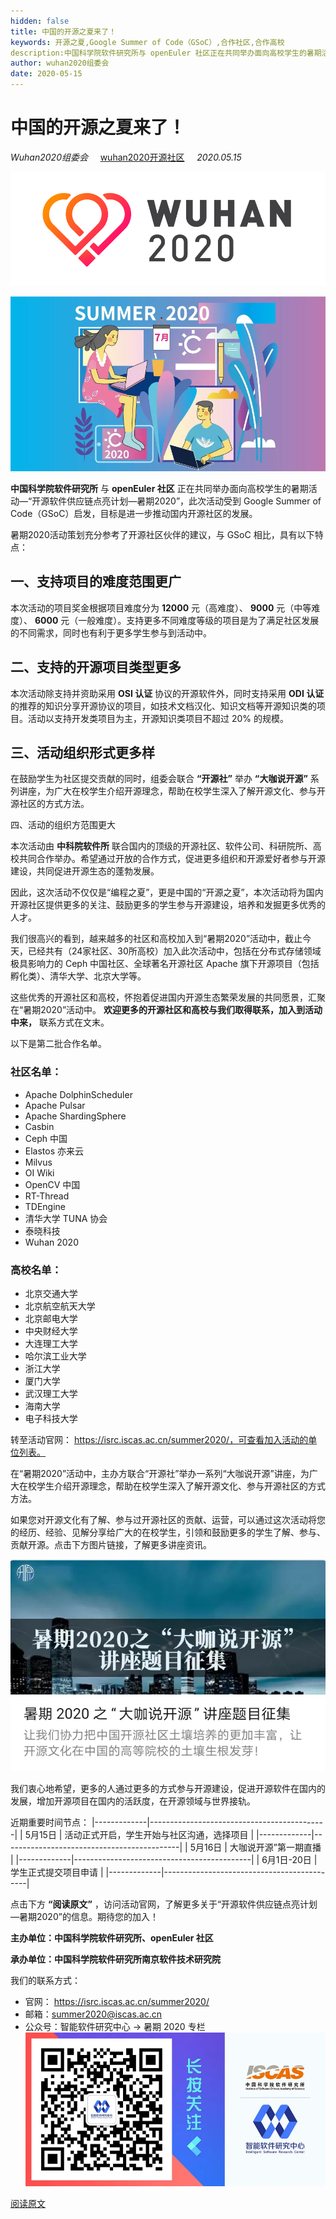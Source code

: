 ```yaml
---
hidden: false
title: 中国的开源之夏来了！ 
keywords: 开源之夏,Google Summer of Code（GSoC）,合作社区,合作高校
description:中国科学院软件研究所与 openEuler 社区正在共同举办面向高校学生的暑期活动—“开源软件供应链点亮计划—暑期2020”，此次活动受到 Google Summer of Code（GSoC）启发，目标是进一步推动国内开源社区的发展。
author: wuhan2020组委会
date: 2020-05-15
---
```


# 中国的开源之夏来了！ 
*Wuhan2020组委会* 
&nbsp;&nbsp;&nbsp;<!-- 空格 -->
[wuhan2020开源社区](https://community.wuhan2020.org.cn/zh-cn/)
&nbsp;&nbsp;&nbsp;<!-- 空格 -->
*2020.05.15*

![avatar](/images/wuhan2020.png)

![avatar](/images/blog/picture/64025)

**中国科学院软件研究所**
与
**openEuler 社区**
正在共同举办面向高校学生的暑期活动—“开源软件供应链点亮计划—暑期2020”，此次活动受到 Google Summer of Code（GSoC）启发，目标是进一步推动国内开源社区的发展。


暑期2020活动策划充分参考了开源社区伙伴的建议，与 GSoC 相比，具有以下特点：

## 一、支持项目的难度范围更广

本次活动的项目奖金根据项目难度分为
**12000**
元（高难度）、
**9000**
元（中等难度）、
**6000**
元（一般难度）。支持更多不同难度等级的项目是为了满足社区发展的不同需求，同时也有利于更多学生参与到活动中。

## 二、支持的开源项目类型更多

本次活动除支持并资助采用 
**OSI 认证**
协议的开源软件外，同时支持采用 
**ODI 认证**
的推荐的知识分享开源协议的项目，如技术文档汉化、知识文档等开源知识类的项目。活动以支持开发类项目为主，开源知识类项目不超过 20% 的规模。

## 三、活动组织形式更多样

在鼓励学生为社区提交贡献的同时，组委会联合
**“开源社”**
举办
**“大咖说开源”**
系列讲座，为广大在校学生介绍开源理念，帮助在校学生深入了解开源文化、参与开源社区的方式方法。


四、活动的组织方范围更大

本次活动由
**中科院软件所**
联合国内的顶级的开源社区、软件公司、科研院所、高校共同合作举办。希望通过开放的合作方式，促进更多组织和开源爱好者参与开源建设，共同促进开源生态的蓬勃发展。

因此，这次活动不仅仅是“编程之夏”，更是中国的“开源之夏”，本次活动将为国内开源社区提供更多的关注、鼓励更多的学生参与开源建设，培养和发掘更多优秀的人才。


我们很高兴的看到，越来越多的社区和高校加入到“暑期2020”活动中，截止今天，已经共有（24家社区、30所高校）加入此次活动中，包括在分布式存储领域极具影响力的 Ceph 中国社区、全球著名开源社区 Apache 旗下开源项目（包括孵化类）、清华大学、北京大学等。


这些优秀的开源社区和高校，怀抱着促进国内开源生态繁荣发展的共同愿景，汇聚在“暑期2020”活动中。
**欢迎更多的开源社区和高校与我们取得联系，加入到活动中来，**
联系方式在文末。


以下是第二批合作名单。


### 社区名单：

+ Apache DolphinScheduler
+ Apache Pulsar
+ Apache ShardingSphere
+ Casbin
+ Ceph 中国
+ Elastos 亦来云
+ Milvus
+  OI Wiki
+ OpenCV 中国
+ RT-Thread
+ TDEngine
+ 清华大学 TUNA 协会
+ 泰晓科技
+ Wuhan 2020
### 高校名单：
+ 北京交通大学
+ 北京航空航天大学
+ 北京邮电大学
+ 中央财经大学
+ 大连理工大学
+ 哈尔滨工业大学
+ 浙江大学
+ 厦门大学
+ 武汉理工大学
+ 海南大学
+ 电子科技大学

转至活动官网：
https://isrc.iscas.ac.cn/summer2020/，可查看加入活动的单位列表。



在“暑期2020”活动中，主办方联合“开源社”举办一系列“大咖说开源”讲座，为广大在校学生介绍开源理念，帮助在校学生深入了解开源文化、参与开源社区的方式方法。


如果您对开源文化有了解、参与过开源社区的贡献、运营，可以通过这次活动将您的经历、经验、见解分享给广大的在校学生，引领和鼓励更多的学生了解、参与、贡献开源。点击下方图片链接，了解更多讲座资讯。

![avatar](/images/blog/picture/64024)

我们衷心地希望，更多的人通过更多的方式参与开源建设，促进开源软件在国内的发展，增加开源项目在国内的活跃度，在开源领域与世界接轨。

近期重要时间节点：
|-------------|--------------------------------------------|
| 5月15日     | 活动正式开启，学生开始与社区沟通，选择项目 |
|-------------|--------------------------------------------|
| 5月16日     | 大咖说开源”第一期直播                      |
|-------------|--------------------------------------------|
| 6月1日-20日 | 学生正式提交项目申请                       |
|-------------|--------------------------------------------|

点击下方
**“阅读原文”**
，访问活动官网，了解更多关于“开源软件供应链点亮计划—暑期2020”的信息。期待您的加入！


**主办单位：中国科学院软件研究所、openEuler 社区**

**承办单位：中国科学院软件研究所南京软件技术研究院**


我们的联系方式：
+ 官网：
    https://isrc.iscas.ac.cn/summer2020/
+ 邮箱：summer2020@iscas.ac.cn
+ 公众号：智能软件研究中心 -> 暑期 2020 专栏
![avatar](/images/blog/picture/64026)

[阅读原文](https://mp.weixin.qq.com/s?__biz=MzUzOTQ4NjU2NQ==&mid=2247484380&idx=2&sn=ced010ecc03cb3833be466e89fdde84f&chksm=fac6f3d6cdb17ac069b4111d337553a54f8854d814d74346bd9df6828c384e2be0ffd9257e43&scene=0&xtrack=1#rd)
